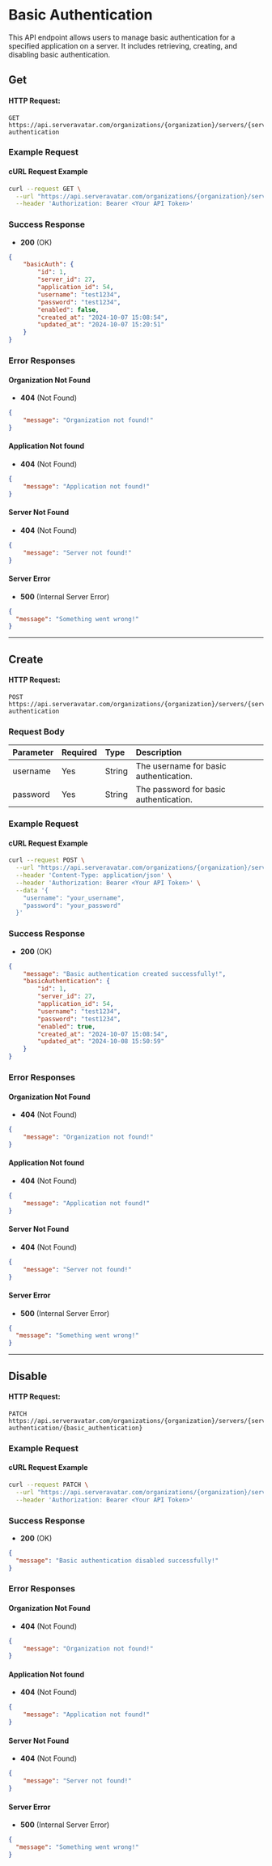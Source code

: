 # Basic Authentication

This API endpoint allows users to manage basic authentication for a specified application on a server. It includes retrieving, creating, and disabling basic authentication.

## Get

#### HTTP Request:

```
GET https://api.serveravatar.com/organizations/{organization}/servers/{server}/applications/{application}/basic-authentication
```

### Example Request

#### cURL Request Example

```sh
curl --request GET \
  --url "https://api.serveravatar.com/organizations/{organization}/servers/{server}/applications/{application}/basic-authentication" \
  --header 'Authorization: Bearer <Your API Token>'
```

### Success Response

- __200__ (OK)

```json
{
    "basicAuth": {
        "id": 1,
        "server_id": 27,
        "application_id": 54,
        "username": "test1234",
        "password": "test1234",
        "enabled": false,
        "created_at": "2024-10-07 15:08:54",
        "updated_at": "2024-10-07 15:20:51"
    }
}
```

### Error Responses

#### Organization Not Found
- __404__ (Not Found)

```json
{
    "message": "Organization not found!"
}
```

#### Application Not found
- __404__ (Not Found)

```json
{
    "message": "Application not found!"
}
```

#### Server Not Found
- __404__ (Not Found)

```json
{
    "message": "Server not found!"
}
```

#### Server Error
- __500__ (Internal Server Error)

```json
{
  "message": "Something went wrong!"
}
```

---

## Create

#### HTTP Request:

```
POST https://api.serveravatar.com/organizations/{organization}/servers/{server}/applications/{application}/basic-authentication
```

### Request Body

| Parameter | Required | Type   | Description                                 |
|:----------|:--------|:-------|:--------------------------------------------|
| username  | Yes     | String | The username for basic authentication.     |
| password  | Yes     | String | The password for basic authentication.     |

### Example Request

#### cURL Request Example

```sh
curl --request POST \
  --url "https://api.serveravatar.com/organizations/{organization}/servers/{server}/applications/{application}/basic-authentication" \
  --header 'Content-Type: application/json' \
  --header 'Authorization: Bearer <Your API Token>' \
  --data '{
    "username": "your_username",
    "password": "your_password"
  }'
```

### Success Response

- __200__ (OK)

```json
{
    "message": "Basic authentication created successfully!",
    "basicAuthentication": {
        "id": 1,
        "server_id": 27,
        "application_id": 54,
        "username": "test1234",
        "password": "test1234",
        "enabled": true,
        "created_at": "2024-10-07 15:08:54",
        "updated_at": "2024-10-08 15:50:59"
    }
}
```

### Error Responses

#### Organization Not Found
- __404__ (Not Found)

```json
{
    "message": "Organization not found!"
}
```

#### Application Not found
- __404__ (Not Found)

```json
{
    "message": "Application not found!"
}
```

#### Server Not Found
- __404__ (Not Found)

```json
{
    "message": "Server not found!"
}
```

#### Server Error
- __500__ (Internal Server Error)

```json
{
  "message": "Something went wrong!"
}
```

---

## Disable

#### HTTP Request:

```
PATCH https://api.serveravatar.com/organizations/{organization}/servers/{server}/applications/{application}/basic-authentication/{basic_authentication}
```

### Example Request

#### cURL Request Example

```sh
curl --request PATCH \
  --url "https://api.serveravatar.com/organizations/{organization}/servers/{server}/applications/{application}/basic-authentication/{basic_authentication}" \
  --header 'Authorization: Bearer <Your API Token>'
```

### Success Response

- __200__ (OK)

```json
{
  "message": "Basic authentication disabled successfully!"
}
```

### Error Responses

#### Organization Not Found
- __404__ (Not Found)

```json
{
    "message": "Organization not found!"
}
```

#### Application Not found
- __404__ (Not Found)

```json
{
    "message": "Application not found!"
}
```

#### Server Not Found
- __404__ (Not Found)

```json
{
    "message": "Server not found!"
}
```

#### Server Error
- __500__ (Internal Server Error)

```json
{
  "message": "Something went wrong!"
}
```